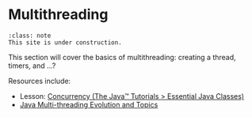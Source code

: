 # <i class="fas fa-hand-sparkles fa-fw"></i> Multithreading

```{admonition} Under Construction
:class: note
This site is under construction. 
```

This section will cover the basics of multithreading: creating a thread, timers, and ...?

Resources include:
* Lesson: [Concurrency (The Java™ Tutorials > Essential Java Classes)](https://docs.oracle.com/javase/tutorial/essential/concurrency/index.html)  
* [Java Multi-threading Evolution and Topics](https://howtodoinjava.com/java/multi-threading/java-multi-threading-evolution-and-topics/)  



